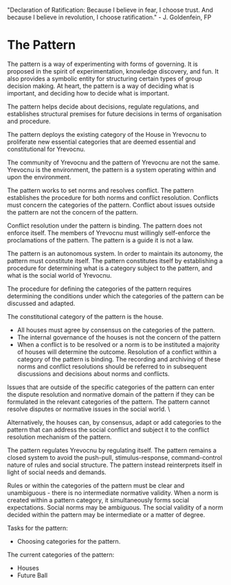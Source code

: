 "Declaration of Ratification: Because I believe in fear, I choose trust. And because I believe in revolution, I choose ratification." - J. Goldenfein, FP

# The Pattern

The pattern is a way of experimenting with forms of governing. It is proposed in the spirit of experimentation, knowledge discovery, and fun. It also provides a symbolic entity for structuring certain types of group decision making. At heart, the pattern is a way of deciding what is important, and deciding how to decide what is important.

The pattern helps decide about decisions, regulate regulations, and establishes structural premises for future decisions in terms of organisation and procedure.

The pattern deploys the existing category of the House in Yrevocnu to proliferate new essential categories that are deemed essential and constitutional for Yrevocnu.

The community of Yrevocnu and the pattern of Yrevocnu are not the same. Yrevocnu is the environment, the pattern is a system operating within and upon the environment.

The pattern works to set norms and resolves conflict. The pattern establishes the procedure for both norms and conflict resolution. Conflicts must concern the categories of the pattern. Conflict about issues outside the pattern are not the concern of the pattern.

Conflict resolution under the pattern is binding. The pattern does not enforce itself. The members of Yrevocnu must willingly self-enforce the proclamations of the pattern. The pattern is a guide it is not a law.

The pattern is an autonomous system. In order to maintain its autonomy, the pattern must constitute itself. The pattern constitutes itself by establishing a procedure for determining what is a category subject to the pattern, and what is the social world of Yrevocnu.

The procedure for defining the categories of the pattern requires determining the conditions under which the categories of the pattern can be discussed and adapted.

The constitutional category of the pattern is the house.
* All houses must agree by consensus on the categories of the pattern.
* The internal governance of the houses is not the concern of the pattern
* When a conflict is to be resolved or a norm is to be instituted a majority of houses will determine the outcome. Resolution of a conflict within a category of the pattern is binding. The recording and archiving of these norms and conflict resolutions should be referred to in subsequent discussions and decisions about norms and conflicts.

Issues that are outside of the specific categories of the pattern can enter the dispute resolution and normative domain of the pattern if they can be formulated in the relevant categories of the pattern. The pattern cannot resolve disputes or normative issues in the social world. \

Alternatively, the houses can, by consensus, adapt or add categories to the pattern that can address the social conflict and subject it to the conflict resolution mechanism of the pattern.

The pattern regulates Yrevocnu by regulating itself. The pattern remains a closed system to avoid the push-pull, stimulus-response, command-control nature of rules and social structure. The pattern instead reinterprets itself in light of social needs and demands.

Rules or within the categories of the pattern must be clear and unambiguous - there is no intermediate normative validity. When a norm is created within a pattern category, it simultaneously forms social expectations. Social norms may be ambiguous. The social validity of a norm decided within the pattern may be intermediate or a matter of degree.

Tasks for the pattern:

* Choosing categories for the pattern.

The current categories of the pattern:

* Houses
* Future Ball
